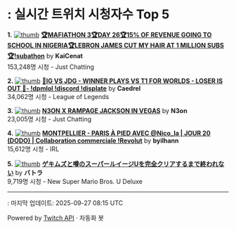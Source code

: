 # : 실시간 트위치 시청자수 Top 5

**1.** [![thumb](https://static-cdn.jtvnw.net/previews-ttv/live_user_kaicenat-320x180.jpg)](https://twitch.tv/KaiCenat)
**[🏆MAFIATHON 3🏆DAY 26🏆15% OF REVENUE GOING TO SCHOOL IN NIGERIA🏆LEBRON JAMES CUT MY HAIR AT 1 MILLION SUBS🏆!subathon](https://twitch.tv/KaiCenat)** by **KaiCenat**<br>153,248명 시청  - Just Chatting

**2.** [![thumb](https://static-cdn.jtvnw.net/previews-ttv/live_user_caedrel-320x180.jpg)](https://twitch.tv/Caedrel)
**[🔴IG VS JDG - WINNER PLAYS VS T1 FOR WORLDS - LOSER IS OUT 🔴-  !dpmlol !discord !displate](https://twitch.tv/Caedrel)** by **Caedrel**<br>34,062명 시청  - League of Legends

**3.** [![thumb](https://static-cdn.jtvnw.net/previews-ttv/live_user_n3on-320x180.jpg)](https://twitch.tv/N3on)
**[N3ON X RAMPAGE JACKSON IN VEGAS](https://twitch.tv/N3on)** by **N3on**<br>23,005명 시청  - Just Chatting

**4.** [![thumb](https://static-cdn.jtvnw.net/previews-ttv/live_user_byilhann-320x180.jpg)](https://twitch.tv/byilhann)
**[MONTPELLIER - PARIS À PIED AVEC @Nico_la | JOUR 20 (DODO) | Collaboration commerciale !Revolut](https://twitch.tv/byilhann)** by **byilhann**<br>15,612명 시청  - IRL

**5.** [![thumb](https://static-cdn.jtvnw.net/previews-ttv/live_user_batora324-320x180.jpg)](https://twitch.tv/バトラ)
**[ゲキムズと噂のスーパールイージUを完全クリアするまで終われない](https://twitch.tv/バトラ)** by **バトラ**<br>9,719명 시청  - New Super Mario Bros. U Deluxe


---
: 마지막 업데이트: 2025-09-27 08:15 UTC

Powered by [Twitch API](https://dev.twitch.tv/docs/api/reference) · 자동화 봇